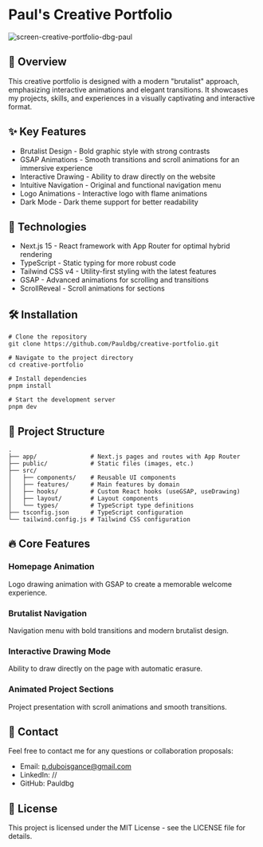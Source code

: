 # Paul's Creative Portfolio
![screen-creative-portfolio-dbg-paul](https://github.com/user-attachments/assets/b698725a-070d-4636-8278-7652313fd093)

## 🎨 Overview
This creative portfolio is designed with a modern "brutalist" approach, emphasizing interactive animations and elegant transitions. It showcases my projects, skills, and experiences in a visually captivating and interactive format.

## ✨ Key Features
- Brutalist Design - Bold graphic style with strong contrasts
- GSAP Animations - Smooth transitions and scroll animations for an immersive experience
- Interactive Drawing - Ability to draw directly on the website
- Intuitive Navigation - Original and functional navigation menu
- Logo Animations - Interactive logo with flame animations
- Dark Mode - Dark theme support for better readability

## 🚀 Technologies
- Next.js 15 - React framework with App Router for optimal hybrid rendering
- TypeScript - Static typing for more robust code
- Tailwind CSS v4 - Utility-first styling with the latest features
- GSAP - Advanced animations for scrolling and transitions
- ScrollReveal - Scroll animations for sections

## 🛠️ Installation

    # Clone the repository
    git clone https://github.com/Pauldbg/creative-portfolio.git

    # Navigate to the project directory
    cd creative-portfolio

    # Install dependencies
    pnpm install

    # Start the development server
    pnpm dev

## 📁 Project Structure

    .
    ├── app/               # Next.js pages and routes with App Router
    ├── public/            # Static files (images, etc.)
    ├── src/
    │   ├── components/    # Reusable UI components
    │   ├── features/      # Main features by domain
    │   ├── hooks/         # Custom React hooks (useGSAP, useDrawing)
    │   ├── layout/        # Layout components
    │   └── types/         # TypeScript type definitions
    ├── tsconfig.json      # TypeScript configuration
    └── tailwind.config.js # Tailwind CSS configuration

## 🔥 Core Features

### Homepage Animation
Logo drawing animation with GSAP to create a memorable welcome experience.

### Brutalist Navigation
Navigation menu with bold transitions and modern brutalist design.

### Interactive Drawing Mode
Ability to draw directly on the page with automatic erasure.

### Animated Project Sections
Project presentation with scroll animations and smooth transitions.

## 📧 Contact
Feel free to contact me for any questions or collaboration proposals:
- Email: p.duboisgance@gmail.com
- LinkedIn: //
- GitHub: Pauldbg

## 📄 License
This project is licensed under the MIT License - see the LICENSE file for details.
